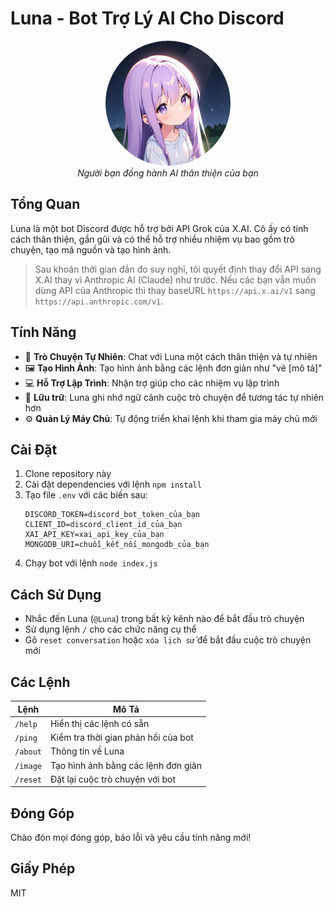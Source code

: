 # Luna - Bot Trợ Lý AI Cho Discord

<div align="center">
  <img src="./assets/luna-avatar.png" alt="Ảnh Đại Diện Bot Luna" width="200" height="200" style="border-radius: 50%;">
  <br>
  <em>Người bạn đồng hành AI thân thiện của bạn</em>
</div>

## Tổng Quan

Luna là một bot Discord được hỗ trợ bởi API Grok của X.AI. Cô ấy có tính cách thân thiện, gần gũi và có thể hỗ trợ nhiều nhiệm vụ bao gồm trò chuyện, tạo mã nguồn và tạo hình ảnh.

> Sau khoản thời gian đắn đo suy nghĩ, tôi quyết định thay đổi API sang X.AI thay vì Anthropic AI (Claude) như trước. Nếu các bạn vẫn muốn dùng API của Anthropic thì thay  baseURL `https://api.x.ai/v1` sang `https://api.anthropic.com/v1`.

## Tính Năng

- 💬 **Trò Chuyện Tự Nhiên**: Chat với Luna một cách thân thiện và tự nhiên
- 🖼️ **Tạo Hình Ảnh**: Tạo hình ảnh bằng các lệnh đơn giản như "vẽ [mô tả]"
- 💻 **Hỗ Trợ Lập Trình**: Nhận trợ giúp cho các nhiệm vụ lập trình
- 🔄 **Lữu trữ**: Luna ghi nhớ ngữ cảnh cuộc trò chuyện để tương tác tự nhiên hơn
- ⚙️ **Quản Lý Máy Chủ**: Tự động triển khai lệnh khi tham gia máy chủ mới

## Cài Đặt

1. Clone repository này
2. Cài đặt dependencies với lệnh `npm install`
3. Tạo file `.env` với các biến sau:
   ```
   DISCORD_TOKEN=discord_bot_token_của_bạn
   CLIENT_ID=discord_client_id_của_bạn
   XAI_API_KEY=xai_api_key_của_bạn
   MONGODB_URI=chuỗi_kết_nối_mongodb_của_bạn
   ```
4. Chạy bot với lệnh `node index.js`

## Cách Sử Dụng

- Nhắc đến Luna (`@Luna`) trong bất kỳ kênh nào để bắt đầu trò chuyện
- Sử dụng lệnh `/` cho các chức năng cụ thể
- Gõ `reset conversation` hoặc `xóa lịch sử` để bắt đầu cuộc trò chuyện mới

## Các Lệnh

| Lệnh | Mô Tả |
|---------|-------------|
| `/help` | Hiển thị các lệnh có sẵn |
| `/ping` | Kiểm tra thời gian phản hồi của bot |
| `/about` | Thông tin về Luna |
| `/image` | Tạo hình ảnh bằng các lệnh đơn giản |
| `/reset` | Đặt lại cuộc trò chuyện với bot |

## Đóng Góp

Chào đón mọi đóng góp, báo lỗi và yêu cầu tính năng mới!

## Giấy Phép

MIT

